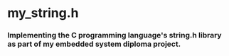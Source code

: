 # my_string.h
### Implementing the C programming language's string.h library as part of my embedded system diploma project.